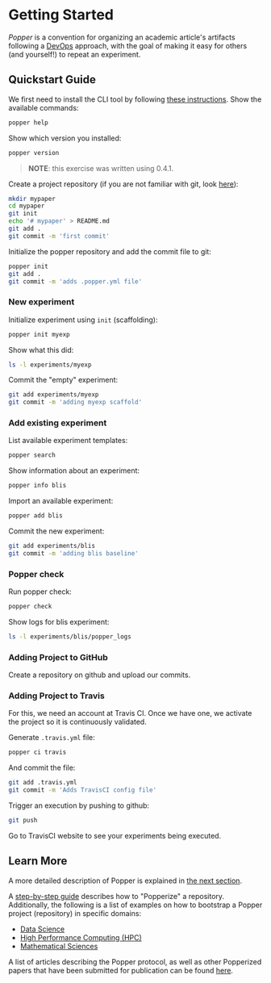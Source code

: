 # Getting Started

_Popper_ is a convention for organizing an academic article's 
artifacts following a [DevOps](https://en.wikipedia.org/wiki/DevOps) 
approach, with the goal of making it easy for others (and yourself!) 
to repeat an experiment.

## Quickstart Guide

We first need to install the CLI tool by following [these 
instructions](https://github.com/systemslab/popper/tree/master/popper#install). 
Show the available commands:

```bash
popper help
```

Show which version you installed:

```bash
popper version
```

> **NOTE**: this exercise was written using 0.4.1.

Create a project repository (if you are not familiar with git, look [here](https://www.learnenough.com/git-tutorial)):

```bash
mkdir mypaper
cd mypaper
git init
echo '# mypaper' > README.md
git add .
git commit -m 'first commit'
```

Initialize the popper repository and add the commit file to git:

```bash
popper init
git add .
git commit -m 'adds .popper.yml file'
```

### New experiment

Initialize experiment using `init` (scaffolding):

```bash
popper init myexp
```

Show what this did:

```bash
ls -l experiments/myexp
```

Commit the "empty" experiment:

```bash
git add experiments/myexp
git commit -m 'adding myexp scaffold'
```

### Add existing experiment

List available experiment templates:

```bash
popper search
```

Show information about an experiment:

```bash
popper info blis
```

Import an available experiment:

```bash
popper add blis
```

Commit the new experiment:

```bash
git add experiments/blis
git commit -m 'adding blis baseline'
```

### Popper check

Run popper check:

```bash
popper check
```

Show logs for blis experiment:

```bash
ls -l experiments/blis/popper_logs
```

### Adding Project to GitHub

Create a repository on github and upload our commits.

### Adding Project to Travis

For this, we need an account at Travis CI. Once we have one, we 
activate the project so it is continuously validated.

Generate `.travis.yml` file:

```bash
popper ci travis
```

And commit the file:

```bash
git add .travis.yml
git commit -m 'Adds TravisCI config file'
```

Trigger an execution by pushing to github:

```bash
git push
```

Go to TravisCI website to see your experiments being executed.


## Learn More

A more detailed description of Popper is explained in [the next 
section](intro_to_popper.html).

A [step-by-step guide](../tutorial/from_scratch.html) describes how to 
"Popperize" a repository. Additionally, the following is a list of 
examples on how to bootstrap a Popper project (repository) in specific 
domains:

  * [Data Science](../tutorial/data-science.html)
  * [High Performance Computing (HPC)](../tutorial/hpc.html)
  * [Mathematical Sciences](../tutorial/math_science.html)

A list of articles describing the Popper protocol, as well as other 
Popperized papers that have been submitted for publication can be 
found [here](https://falsifiable.us/pubs).
